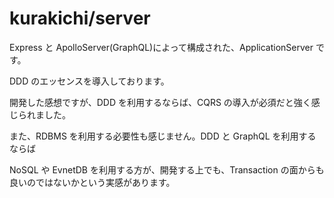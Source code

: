 # kurakichi/server

Express と ApolloServer(GraphQL)によって構成された、ApplicationServer です。

DDD のエッセンスを導入しております。

開発した感想ですが、DDD を利用するならば、CQRS の導入が必須だと強く感じられました。

また、RDBMS を利用する必要性も感じません。DDD と GraphQL を利用するならば

NoSQL や EvnetDB を利用する方が、開発する上でも、Transaction の面からも良いのではないかという実感があります。
